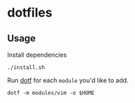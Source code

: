 # dotfiles

## Usage

Install dependencies

```
./install.sh
```

Run [dotf]() for each `module` you'd like to add. 

```
dotf -m modules/vim -o $HOME
```

